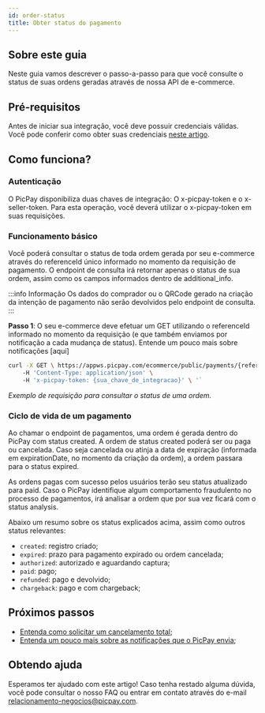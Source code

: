 ```yaml
---
id: order-status
title: Obter status do pagamento
---
```


## Sobre este guia
Neste guia vamos descrever o passo-a-passo para que você consulte o status de suas ordens geradas através de nossa API de e-commerce.

## Pré-requisitos

Antes de iniciar sua integração, você deve possuir credenciais válidas. Você pode conferir como obter suas credenciais [neste artigo](/checkout/intro/getting-started#antes-de-começar).

## Como funciona?

### Autenticação

O PicPay disponibiliza duas chaves de integração: O x-picpay-token e o x-seller-token. Para esta operação, você deverá utilizar o x-picpay-token em suas requisições.

### Funcionamento básico

Você poderá consultar o status de toda ordem gerada por seu e-commerce através do referenceId único informado no momento da requisição de pagamento. O endpoint de consulta irá retornar apenas o status de sua ordem, assim como os campos informados dentro de additional_info.

:::info Informação
Os dados do comprador ou o QRCode gerado na criação da intenção de pagamento não serão devolvidos pelo endpoint de consulta.
:::

**Passo 1**: O seu e-commerce deve efetuar um GET utilizando o referenceId informado no momento da requisição (e que também enviamos por notificação a cada mudança de status). Entende um pouco mais sobre notificações [aqui]

```bash
curl -X GET \ https://appws.picpay.com/ecommerce/public/payments/{referenceId}/status \ 
    -H 'Content-Type: application/json' \ 
    -H 'x-picpay-token: {sua_chave_de_integracao}' \ '`
```
_Exemplo de requisição para consultar o status de uma ordem._

### Ciclo de vida de um pagamento

Ao chamar o endpoint de pagamentos, uma ordem é gerada dentro do PicPay com status created. A ordem de status created poderá ser ou paga ou cancelada. Caso seja cancelada ou atinja a data de expiração (informada em expirationDate, no momento da criação da ordem), a ordem passara para o status expired.

As ordens pagas com sucesso pelos usuários terão seu status atualizado para paid. Caso o PicPay identifique algum comportamento fraudulento no processo de pagamentos, irá analisar a ordem que por sua vez ficará com o status analysis.

Abaixo um resumo sobre os status explicados acima, assim como outros status relevantes:

-   `created`: registro criado;
-   `expired`: prazo para pagamento expirado ou ordem cancelada;
-   `authorized`: autorizado e aguardando captura;
-   `paid`: pago;
-   `refunded`: pago e devolvido;
-   `chargeback`: pago e com chargeback;
    
## Próximos passos

- [Entenda como solicitar um cancelamento total](/checkout/guides/cancel-order);
- [Entenda um pouco mais sobre as notificações que o PicPay envia](/checkout/guides/notifications);

## Obtendo ajuda
Esperamos ter ajudado com este artigo! Caso tenha restado alguma dúvida, você pode consultar o nosso FAQ ou entrar em contato através do e-mail relacionamento-negocios@picpay.com. 